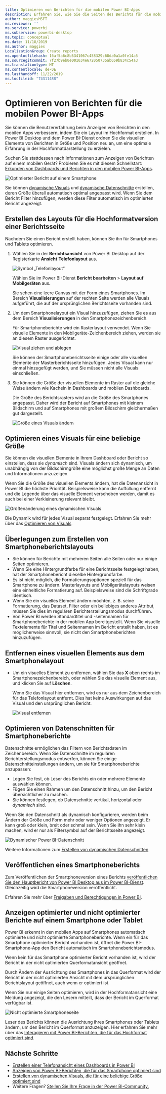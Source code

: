 ```yaml
---
title: Optimieren von Berichten für die mobilen Power BI-Apps
description: Erfahren Sie, wie Sie die Seiten des Berichts für die mobilen Power BI-Apps optimieren, indem Sie eine Hochformatversion des Berichts speziell für Smartphones und Tablets erstellen.
author: maggiesMSFT
ms.reviewer: ''
ms.service: powerbi
ms.subservice: powerbi-desktop
ms.topic: conceptual
ms.date: 11/18/2019
ms.author: maggies
LocalizationGroup: Create reports
ms.openlocfilehash: 16af5a6c8b5341067c458329c68da0a1a0fe14a5
ms.sourcegitcommit: 7f27b9eb0e001034e672050735ab659b834c54a3
ms.translationtype: HT
ms.contentlocale: de-DE
ms.lasthandoff: 11/22/2019
ms.locfileid: "74311488"
---
```

# <a name="optimize-reports-for-the-power-bi-mobile-apps"></a>Optimieren von Berichten für die mobilen Power BI-Apps
Sie können die Benutzererfahrung beim Anzeigen von Berichten in den mobilen Apps verbessern, indem Sie ein Layout im Hochformat erstellen. In Power BI Desktop und dem Power BI-Dienst ordnen Sie die visuellen Elemente von Berichten in Größe und Position neu an, um eine optimale Erfahrung in der Hochformatdarstellung zu erzielen.  

Suchen Sie stattdessen nach Informationen zum Anzeigen von Berichten auf einem mobilen Gerät? Probieren Sie es mit diesem Schnellstart: [Erkunden von Dashboards und Berichten in den mobilen Power BI-Apps](consumer/mobile/mobile-apps-quickstart-view-dashboard-report.md).

![Optimierter Bericht auf einem Smartphone](media/desktop-create-phone-report/desktop-create-phone-report-1.png)

Sie können [dynamische Visuals](#optimize-a-visual-for-any-size) und [dynamische Datenschnitte](#enhance-slicers-to-work-well-in-phone-reports) erstellen, deren Größe überall automatisch optimal angepasst wird. Wenn Sie dem Bericht Filter hinzufügen, werden diese Filter automatisch im optimierten Bericht angezeigt.

## <a name="lay-out-a-portrait-version-of-a-report-page"></a>Erstellen des Layouts für die Hochformatversion einer Berichtsseite

Nachdem Sie einen Bericht erstellt haben, können Sie ihn für Smartphones und Tablets optimieren.

1. Wählen Sie in der **Berichtsansicht** von Power BI Desktop auf der Registerkarte **Ansicht** **Telefonlayout** aus.  
   
    ![Symbol „Telefonlayout“](media/desktop-create-phone-report/desktop-create-phone-report-3.png)
   
    Wählen Sie im Power BI-Dienst **Bericht bearbeiten** > **Layout auf Mobilgeräten** aus.

    Sie sehen eine leere Canvas mit der Form eines Smartphones. Im Bereich **Visualisierungen** auf der rechten Seite werden alle Visuals aufgeführt, die auf der ursprünglichen Berichtsseite vorhanden sind.

1. Um dem Smartphonelayout ein Visual hinzuzufügen, ziehen Sie es aus dem Bereich **Visualisierungen** in den Smartphonezeichenbereich.
   
    Für Smartphoneberichte wird ein Rasterlayout verwendet. Wenn Sie visuelle Elemente in den Mobilgeräte-Zeichenbereich ziehen, werden sie an diesem Raster ausgerichtet.
   
    ![Visual ziehen und ablegen](media/desktop-create-phone-report/desktop-create-phone-report-4.gif)
   
    Sie können der Smartphoneberichtsseite einige oder alle visuellen Elemente der Masterberichtsseite hinzufügen. Jedes Visual kann nur einmal hinzugefügt werden, und Sie müssen nicht alle Visuals einschließen.

1. Sie können die Größe der visuellen Elemente im Raster auf die gleiche Weise ändern wie Kacheln in Dashboards und mobilen Dashboards.
   
   Die Größe des Berichtsrasters wird an die Größe des Smartphones angepasst. Daher wird der Bericht auf Smartphones mit kleinem Bildschirm und auf Smartphones mit großem Bildschirm gleichermaßen gut dargestellt.
   
   ![Größe eines Visuals ändern](media/desktop-create-phone-report/desktop-create-phone-report-5.gif)

## <a name="optimize-a-visual-for-any-size"></a>Optimieren eines Visuals für eine beliebige Größe
Sie können die visuellen Elemente in Ihrem Dashboard oder Bericht so einstellen, dass sie *dynamisch* sind. Visuals ändern sich dynamisch, um unabhängig von der Bildschirmgröße eine möglichst große Menge an Daten und Informationen anzuzeigen. 

Wenn Sie die Größe des visuellen Elements ändern, hat die Datenansicht in Power BI die höchste Priorität. Beispielsweise kann die Auffüllung entfernt und die Legende über das visuelle Element verschoben werden, damit es auch bei einer Verkleinerung relevant bleibt.

![Größenänderung eines dynamischen Visuals](media/desktop-create-phone-report/desktop-create-phone-report-6.gif)

Die Dynamik wird für jedes Visual separat festgelegt. Erfahren Sie mehr über das [Optimieren von Visuals](visuals/desktop-create-responsive-visuals.md).

## <a name="considerations-when-creating-phone-report-layouts"></a>Überlegungen zum Erstellen von Smartphoneberichtslayouts
* Sie können für Berichte mit mehreren Seiten alle Seiten oder nur einige Seiten optimieren. 
* Wenn Sie eine Hintergrundfarbe für eine Berichtsseite festgelegt haben, hat der Smartphonebericht dieselbe Hintergrundfarbe.
* Es ist nicht möglich, die Formatierungsoptionen speziell für das Smartphone zu ändern. Masterlayouts und Mobilgerätelayouts weisen eine einheitliche Formatierung auf. Beispielsweise sind die Schriftgrade identisch.
* Wenn Sie ein visuelles Element ändern möchten, z. B. seine Formatierung, das Dataset, Filter oder ein beliebiges anderes Attribut, müssen Sie dies im regulären Berichterstellungsmodus durchführen.
* Von Power BI werden Standardtitel und -seitennamen für Smartphoneberichte in der mobilen App bereitgestellt. Wenn Sie visuelle Textelemente für Titel und Seitennamen im Bericht erstellt haben, ist es möglicherweise sinnvoll, sie nicht den Smartphoneberichten hinzuzufügen.     

## <a name="remove-a-visual-from-the-phone-layout"></a>Entfernen eines visuellen Elements aus dem Smartphonelayout
* Um ein visuelles Element zu entfernen, wählen Sie das **X** oben rechts im Smartphonezeichenbereich, oder wählen Sie das visuelle Element aus, und klicken Sie auf **Löschen**.
  
   Wenn Sie das Visual hier entfernen, wird es nur aus dem Zeichenbereich für das Telefonlayout entfernt. Dies hat keine Auswirkungen auf das Visual und den ursprünglichen Bericht.
  
   ![Visual entfernen](media/desktop-create-phone-report/desktop-create-phone-report-7.gif)

## <a name="enhance-slicers-to-work-well-in-phone-reports"></a>Optimieren von Datenschnitten für Smartphoneberichte
Datenschnitte ermöglichen das Filtern von Berichtsdaten im Zeichenbereich. Wenn Sie Datenschnitte im regulären Berichterstellungsmodus entwerfen, können Sie einige Datenschnitteinstellungen ändern, um sie für Smartphoneberichte anzupassen:

* Legen Sie fest, ob Leser des Berichts ein oder mehrere Elemente auswählen können.
* Fügen Sie einen Rahmen um den Datenschnitt hinzu, um den Bericht übersichtlicher zu machen.
* Sie können festlegen, ob Datenschnitte vertikal, horizontal oder *dynamisch* sind. 

Wenn Sie den Datenschnitt als dynamisch konfigurieren, werden beim Ändern der Größe und Form mehr oder weniger Optionen angezeigt. Er kann groß oder klein, breit oder schmal sein. Wenn Sie ihn sehr klein machen, wird er nur als Filtersymbol auf der Berichtsseite angezeigt. 

![Dynamischer Power BI-Datenschnitt](media/desktop-create-phone-report/desktop-create-phone-report-8.png)

Weitere Informationen zum [Erstellen von dynamischen Datenschnitten](power-bi-slicer-filter-responsive.md).

## <a name="publish-a-phone-report"></a>Veröffentlichen eines Smartphoneberichts
Zum Veröffentlichen der Smartphoneversion eines Berichts [veröffentlichen Sie den Hauptbericht von Power BI Desktop aus im Power BI-Dienst](desktop-upload-desktop-files.md). Gleichzeitig wird die Smartphoneversion veröffentlicht.
  
Erfahren Sie mehr über [Freigaben und Berechtigungen in Power BI](service-how-to-collaborate-distribute-dashboards-reports.md).

## <a name="view-optimized-and-unoptimized-reports-on-a-phone-or-tablet"></a>Anzeigen optimierter und nicht optimierter Berichte auf einem Smartphone oder Tablet
Power BI erkennt in den mobilen Apps auf Smartphones automatisch optimierte und nicht optimierte Smartphoneberichte. Wenn ein für das Smartphone optimierter Bericht vorhanden ist, öffnet die Power BI-Smartphone-App den Bericht automatisch im Smartphoneberichtsmodus.

Wenn kein für das Smartphone optimierter Bericht vorhanden ist, wird der Bericht in der nicht optimierten Querformatansicht geöffnet.  

Durch Ändern der Ausrichtung des Smartphones in das Querformat wird der Bericht in der nicht optimierten Ansicht mit dem ursprünglichen Berichtslayout geöffnet, auch wenn er optimiert ist.

Wenn Sie nur einige Seiten optimieren, wird in der Hochformatansicht eine Meldung angezeigt, die den Lesern mitteilt, dass der Bericht im Querformat verfügbar ist.

![Nicht optimierte Smartphoneseite](media/desktop-create-phone-report/desktop-create-phone-report-9.png)

Leser des Berichts können die Ausrichtung ihres Smartphones oder Tablets ändern, um den Bericht im Querformat anzuzeigen. Hier erfahren Sie mehr über das [Interagieren mit Power BI-Berichten, die für das Hochformat optimiert sind](consumer/mobile/mobile-apps-view-phone-report.md).

## <a name="next-steps"></a>Nächste Schritte
* [Erstellen einer Telefonansicht eines Dashboards in Power BI](service-create-dashboard-mobile-phone-view.md)
* [Anzeigen von Power BI-Berichten, die für das Smartphone optimiert sind](consumer/mobile/mobile-apps-view-phone-report.md)
* [Erstellen von dynamischen Visuals, die für eine beliebige Größe optimiert sind](visuals/desktop-create-responsive-visuals.md)
* Weitere Fragen? [Stellen Sie Ihre Frage in der Power BI-Community.](https://community.powerbi.com/)

